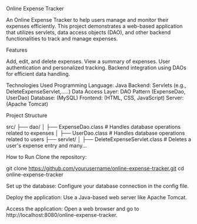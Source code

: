 Online Expense Tracker


An Online Expense Tracker to help users manage and monitor their expenses efficiently. This project demonstrates a web-based application that utilizes servlets, data access objects (DAO), and other backend functionalities to track and manage expenses.

Features

Add, edit, and delete expenses.
View a summary of expenses.
User authentication and personalized tracking.
Backend integration using DAOs for efficient data handling.


Technologies Used
Programming Language: Java
Backend: Servlets (e.g., DeleteExpenseServlet,.....)
Data Access Layer: DAO Pattern (ExpenseDao, UserDao)
Database: (MySQL)
Frontend: (HTML, CSS, JavaScript)
Server: (Apache Tomcat)


Project Structure

src/
├── dao/
│   ├── ExpenseDao.class        # Handles database operations related to expenses
│   ├── UserDao.class           # Handles database operations related to users
├── servlet/
│   ├── DeleteExpenseServlet.class  # Deletes a user's expense entry
and many...


How to Run
Clone the repository:

git clone https://github.com/yourusername/online-expense-tracker.git
cd online-expense-tracker


Set up the database:
Configure your database connection in the config file.


Deploy the application:
Use a Java-based web server like Apache Tomcat.


Access the application:
Open a web browser and go to http://localhost:8080/online-expense-tracker.
